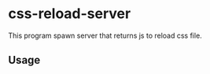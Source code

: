 # css-reload-server

This program spawn server that returns js to reload css file.

## Usage

```bash
```
